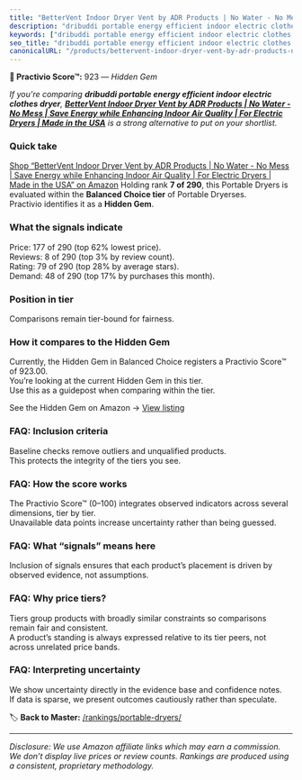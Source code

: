 ```yaml
---
title: "BetterVent Indoor Dryer Vent by ADR Products | No Water - No Mess | Save Energy while Enhancing Indoor Air Quality | For Electric Dryers | Made in the USA"
description: "dribuddi portable energy efficient indoor electric clothes dryer: Data-driven within Balanced Choice ranking using the Practivio Score™. Positioned by quality,…"
keywords: ["dribuddi portable energy efficient indoor electric clothes dryer"]
seo_title: "dribuddi portable energy efficient indoor electric clothes dryer — Hidden Gem Balanced Choice (2025)"
canonicalURL: "/products/bettervent-indoor-dryer-vent-by-adr-products-no-water-no-mess-save-energy-while-enhancing-indoor-air-quality-for-electric-dryers-made-in-the-usa-B00Q4X2FSM/"
---
```


**💎 Practivio Score™:** 923 — _Hidden Gem_


*If you're comparing **dribuddi portable energy efficient indoor electric clothes dryer**, **[BetterVent Indoor Dryer Vent by ADR Products | No Water - No Mess | Save Energy while Enhancing Indoor Air Quality | For Electric Dryers | Made in the USA](https://www.amazon.com/dp/B00Q4X2FSM?tag=practivio-20)** is a strong alternative to put on your shortlist.*
### Quick take
[Shop “BetterVent Indoor Dryer Vent by ADR Products | No Water - No Mess | Save Energy while Enhancing Indoor Air Quality | For Electric Dryers | Made in the USA” on Amazon](https://www.amazon.com/dp/B00Q4X2FSM?tag=practivio-20)
Holding rank **7 of 290**, this Portable Dryers is evaluated within the **Balanced Choice tier** of Portable Dryerses.  
Practivio identifies it as a **Hidden Gem**.

### What the signals indicate
Price: 177 of 290 (top 62% lowest price).  
Reviews: 8 of 290 (top 3% by review count).  
Rating: 79 of 290 (top 28% by average stars).  
Demand: 48 of 290 (top 17% by purchases this month).

### Position in tier
Comparisons remain tier-bound for fairness.

### How it compares to the Hidden Gem
Currently, the Hidden Gem in Balanced Choice registers a Practivio Score™ of 923.00.  
You’re looking at the current Hidden Gem in this tier.  
Use this as a guidepost when comparing within the tier.  

See the Hidden Gem on Amazon → [View listing](https://www.amazon.com/dp/B00Q4X2FSM?tag=practivio-20)

### FAQ: Inclusion criteria
Baseline checks remove outliers and unqualified products.  
This protects the integrity of the tiers you see.

### FAQ: How the score works
The Practivio Score™ (0–100) integrates observed indicators across several dimensions, tier by tier.  
Unavailable data points increase uncertainty rather than being guessed.

### FAQ: What “signals” means here
Inclusion of signals ensures that each product’s placement is driven by observed evidence, not assumptions.

### FAQ: Why price tiers?
Tiers group products with broadly similar constraints so comparisons remain fair and consistent.  
A product’s standing is always expressed relative to its tier peers, not across unrelated price bands.

### FAQ: Interpreting uncertainty
We show uncertainty directly in the evidence base and confidence notes.  
If data is sparse, we present outcomes cautiously rather than speculate.


🏷️ **Back to Master:** [/rankings/portable-dryers/](/rankings/portable-dryers/)

---
_Disclosure: We use Amazon affiliate links which may earn a commission. We don’t display live prices or review counts. Rankings are produced using a consistent, proprietary methodology._
